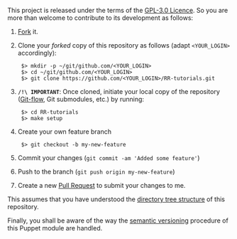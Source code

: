 This project is released under the terms of the [GPL-3.0 Licence](LICENSE). So you are more than welcome to contribute to its development as follows:

1. [Fork](https://help.github.com/articles/fork-a-repo/) it.
2. Clone your _forked_ copy of this repository as follows (adapt `<YOUR_LOGIN>` accordingly):

        $> mkdir -p ~/git/github.com/<YOUR_LOGIN>
        $> cd ~/git/github.com/<YOUR_LOGIN>
        $> git clone https://github.com/<YOUR_LOGIN>/RR-tutorials.git

3. **`/!\ IMPORTANT`**: Once cloned, initiate your local copy of the repository ([Git-flow](https://github.com/nvie/gitflow), Git submodules, etc.) by running:

        $> cd RR-tutorials
        $> make setup

4. Create your own feature branch

        $> git checkout -b my-new-feature

5. Commit your changes (`git commit -am 'Added some feature'`)
6. Push to the branch (`git push origin my-new-feature`)
7. Create a new [Pull Request](https://help.github.com/articles/using-pull-requests/) to submit your changes to me.

This assumes that you have understood the [directory tree structure](layout.md) of this repository.

Finally, you shall be aware of the way the [semantic versioning](versioning.md) procedure of this Puppet module are handled.
